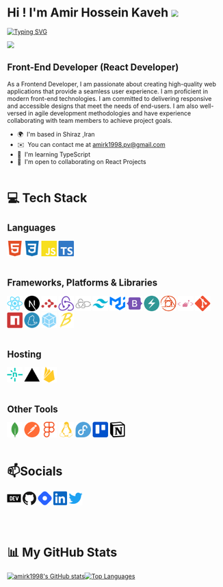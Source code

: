 # Hi ! I'm Amir Hossein Kaveh ![](https://user-images.githubusercontent.com/18350557/176309783-0785949b-9127-417c-8b55-ab5a4333674e.gif)

[![Typing SVG](<https://readme-typing-svg.demolab.com?font=Fira+Code&pause=1000&color=3B82F6&width=435&lines=I'm+Amir+Hossein;I'm+Front-End+Developer+(React+Developer)>)](https://git.io/typing-svg)

[![](https://visitcount.itsvg.in/api?id=amirk1998&icon=0&color=1)](https://visitcount.itsvg.in)

## Front-End Developer (React Developer)

As a Frontend Developer, I am passionate about creating high-quality web applications that provide a seamless user experience. I am proficient in modern front-end technologies. I am committed to delivering responsive and accessible designs that meet the needs of end-users. I am also well-versed in agile development methodologies and have experience collaborating with team members to achieve project goals.

- 🌍  I'm based in Shiraz ,Iran
- ✉️  You can contact me at [amirk1998.pv@gmail.com](mailto:amirk1998.pv@gmail.com)
- 🧠  I'm learning TypeScript
- 🤝  I'm open to collaborating on React Projects
  <br>
  <br>

# 💻 Tech Stack

## Languages

<a href="https://developer.mozilla.org/en-US/docs/Glossary/HTML5" target="_blank" rel="noreferrer"><img src="./assets/icons/html5-color.svg" width="36" height="36" alt="HTML5" /></a>
<a href="https://developer.mozilla.org/en-US/docs/Web/CSS" target="_blank" rel="noreferrer"><img src="./assets/icons/css3-color.svg" width="36" height="36" alt="HTML5" /></a>
<a href="https://developer.mozilla.org/en-US/docs/Web/JavaScript" target="_blank" rel="noreferrer"><img src="./assets/icons/javascript-color.svg" width="36" height="36" alt="HTML5" /></a>
<a href="https://www.typescriptlang.org/" target="_blank" rel="noreferrer"><img src="./assets/icons/typescript-color.svg" width="36" height="36" alt="HTML5" /></a>
<br>
<br>

## Frameworks, Platforms & Libraries

<a href="https://react.dev/" target="_blank" rel="noreferrer"><img src="./assets/icons/react-color.svg" width="36" height="36" alt="HTML5" /></a>
<a href="https://nextjs.org/" target="_blank" rel="noreferrer"><img src="./assets/icons/nextdotjs-color.svg" width="36" height="36" alt="HTML5" /></a>
<a href="https://reactrouter.com/en/main" target="_blank" rel="noreferrer"><img src="./assets/icons/reactrouter-color.svg" width="36" height="36" alt="HTML5" /></a>
<a href="https://redux.js.org/" target="_blank" rel="noreferrer"><img src="./assets/icons/redux-color.svg" width="36" height="36" alt="HTML5" /></a>
<a href="https://redux-saga.js.org/" target="_blank" rel="noreferrer"><img src="./assets/icons/reduxsaga-color.svg" width="36" height="36" alt="HTML5" /></a>
<a href="https://tailwindcss.com/" target="_blank" rel="noreferrer"><img src="./assets/icons/tailwindcss-color.svg" width="36" height="36" alt="HTML5" /></a>
<a href="https://mui.com/" target="_blank" rel="noreferrer"><img src="./assets/icons/mui-color.svg" width="36" height="36" alt="HTML5" /></a>
<a href="https://getbootstrap.com/" target="_blank" rel="noreferrer"><img src="./assets/icons/bootstrap-color.svg" width="36" height="36" alt="HTML5" /></a>
<a href="https://chakra-ui.com/" target="_blank" rel="noreferrer"><img src="./assets/icons/chakraui-color.svg" width="36" height="36" alt="HTML5" /></a>
<a href="https://postcss.org/" target="_blank" rel="noreferrer"><img src="./assets/icons/postcss-color.svg" width="36" height="36" alt="HTML5" /></a>
<a href="https://styled-components.com/" target="_blank" rel="noreferrer"><img src="./assets/icons/styledcomponents-color.svg" width="36" height="36" alt="HTML5" /></a>
<a href="https://git-scm.com/" target="_blank" rel="noreferrer"><img src="./assets/icons/git-color.svg" width="36" height="36" alt="HTML5" /></a>
<a href="https://www.npmjs.com/" target="_blank" rel="noreferrer"><img src="./assets/icons/npm-color.svg" width="36" height="36" alt="HTML5" /></a>
<a href="https://yarnpkg.com/" target="_blank" rel="noreferrer"><img src="./assets/icons/yarn-color.svg" width="36" height="36" alt="HTML5" /></a>
<a href="https://webpack.js.org/" target="_blank" rel="noreferrer"><img src="./assets/icons/webpack-color.svg" width="36" height="36" alt="HTML5" /></a>
<a href="https://babeljs.io/" target="_blank" rel="noreferrer"><img src="./assets/icons/babel-color.svg" width="36" height="36" alt="HTML5" /></a>
<br>
<br>

## Hosting

<a href="https://vercel.com/" target="_blank" rel="noreferrer"><img src="./assets/icons/netlify-color.svg" width="36" height="36" alt="HTML5" /></a>
<a href="https://www.netlify.com/" target="_blank" rel="noreferrer"><img src="./assets/icons/vercel-color.svg" width="36" height="36" alt="HTML5" /></a>
<a href="https://firebase.google.com/" target="_blank" rel="noreferrer"><img src="./assets/icons/firebase-color.svg" width="36" height="36" alt="HTML5" /></a>
<br>
<br>

## Other Tools

<a href="https://www.mongodb.com" target="_blank" rel="noreferrer"><img src="./assets/icons/mongodb-color.svg" width="36" height="36" alt="HTML5" /></a>
<a href="https://www.postman.com" target="_blank" rel="noreferrer"><img src="./assets/icons/postman-color.svg" width="36" height="36" alt="HTML5" /></a>
<a href="https://www.figma.com" target="_blank" rel="noreferrer"><img src="./assets/icons/figma-color.svg" width="36" height="36" alt="HTML5" /></a>
<a href="https://www.linux.org" target="_blank" rel="noreferrer"><img src="./assets/icons/linux-color.svg" width="36" height="36" alt="HTML5" /></a>
<a href="https://fedoraproject.org" target="_blank" rel="noreferrer"><img src="./assets/icons/fedora-color.svg" width="36" height="36" alt="HTML5" /></a>
<a href="https://trello.com" target="_blank" rel="noreferrer"><img src="./assets/icons/trello-color.svg" width="36" height="36" alt="HTML5" /></a>
<a href="https://notion.so" target="_blank" rel="noreferrer"><img src="./assets/icons/notion-color.svg" width="36" height="36" alt="HTML5" /></a>
<br>
<br>

# 📫Socials

<p align="left">               
  <a href="https://www.dev.to/amirk1998" target="_blank" rel="noreferrer"><img src="./assets/icons/devdotto-color.svg" width="32" height="32" /></a>      
  <a href="https://www.github.com/amirk1998" target="_blank" rel="noreferrer"><img src="./assets/icons/github-color.svg" width="32" height="32" /></a>              
  <a href="https://amirk1998dev.hashnode.dev" target="_blank" rel="noreferrer"><img src="./assets/icons/hashnode-color.svg" width="32" height="32" /></a>         
 <a href="https://www.linkedin.com/in/amirk1998" target="_blank" rel="noreferrer"><img src="./assets/icons/linkedin-color.svg" width="32" height="32" /></a>                  
<a href="https://www.twitter.com/amirk1998" target="_blank" rel="noreferrer"><img src="./assets/icons/twitter-color.svg" width="32" height="32" /></a></p>
<br>
<br>

# 📊 <b>My GitHub Stats</b>

<a
href="http://www.github.com/amirk1998"><img src="https://github-readme-stats.vercel.app/api?username=amirk1998&show_icons=true&hide=&count_private=true&title_color=0891b2&text_color=ffffff&icon_color=0891b2&bg_color=27272a&hide_border=true&show_icons=true" alt="amirk1998's GitHub stats" /></a><a href="https://github.com/amirk1998" align="left"><img src="https://github-readme-stats.vercel.app/api/top-langs/?username=amirk1998&langs_count=10&title_color=0891b2&text_color=ffffff&icon_color=0891b2&bg_color=27272a&hide_border=true&locale=en&custom_title=Top%20%Languages&layout=compact" alt="Top Languages" /></a>
